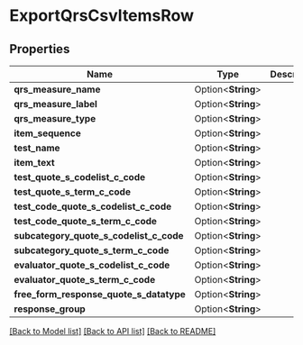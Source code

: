 # ExportQrsCsvItemsRow

## Properties

Name | Type | Description | Notes
------------ | ------------- | ------------- | -------------
**qrs_measure_name** | Option<**String**> |  | [optional]
**qrs_measure_label** | Option<**String**> |  | [optional]
**qrs_measure_type** | Option<**String**> |  | [optional]
**item_sequence** | Option<**String**> |  | [optional]
**test_name** | Option<**String**> |  | [optional]
**item_text** | Option<**String**> |  | [optional]
**test_quote_s_codelist_c_code** | Option<**String**> |  | [optional]
**test_quote_s_term_c_code** | Option<**String**> |  | [optional]
**test_code_quote_s_codelist_c_code** | Option<**String**> |  | [optional]
**test_code_quote_s_term_c_code** | Option<**String**> |  | [optional]
**subcategory_quote_s_codelist_c_code** | Option<**String**> |  | [optional]
**subcategory_quote_s_term_c_code** | Option<**String**> |  | [optional]
**evaluator_quote_s_codelist_c_code** | Option<**String**> |  | [optional]
**evaluator_quote_s_term_c_code** | Option<**String**> |  | [optional]
**free_form_response_quote_s_datatype** | Option<**String**> |  | [optional]
**response_group** | Option<**String**> |  | [optional]

[[Back to Model list]](../README.md#documentation-for-models) [[Back to API list]](../README.md#documentation-for-api-endpoints) [[Back to README]](../README.md)


